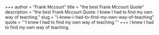 +++
author = "Frank Mccourt"
title = "the best Frank Mccourt Quote"
description = "the best Frank Mccourt Quote: I knew I had to find my own way of teaching."
slug = "i-knew-i-had-to-find-my-own-way-of-teaching"
quote = '''I knew I had to find my own way of teaching.'''
+++
I knew I had to find my own way of teaching.
